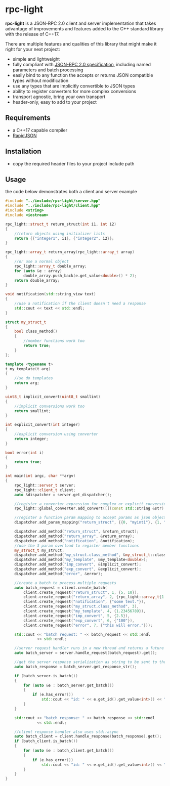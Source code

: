 # rpc-light

**rpc-light** is a JSON-RPC 2.0 client and server implementation that takes advantage of improvements and features added to the C++ standard library with the release of C++17.

There are multiple features and qualities of this library that might make it right for your next project:
* simple and lightweight
* fully compliant with [JSON-RPC 2.0 specification](https://www.jsonrpc.org/specification), including named parameters and batch processing
* easily bind to any function the accepts or returns JSON compatible types without modification
* use any types that are implicitly convertible to JSON types
* ability to register converters for more complex conversions
* transport agnostic, bring your own transport
* header-only, easy to add to your project
  
## Requirements
* a C++17 capable compiler
* [RapidJSON](https://github.com/Tencent/rapidjson/)

## Installation
* copy the required header files to your project include path

## Usage
the code below demonstrates both a client and server example
```C++
#include "../include/rpc-light/server.hpp"
#include "../include/rpc-light/client.hpp"
#include <string>
#include <iostream>

rpc_light::struct_t return_struct(int i1, int i2)
{
    //return objects using initializer lists
    return {{"integer1", i1}, {"integer2", i2}};
}

rpc_light::array_t return_array(rpc_light::array_t array)
{
    //or use a normal object
    rpc_light::array_t double_array;
    for (auto &e : array)
        double_array.push_back(e.get_value<double>() * 2);
    return double_array;
}

void notification(std::string_view text)
{
    //use a notification if the client doesn't need a response
    std::cout << text << std::endl;
}

struct my_struct_t
{
    bool class_method()
    {
        //member functions work too
        return true;
    }
};

template <typename t>
t my_template(t arg)
{
    //so do templates
    return arg;
}

uint8_t implicit_convert(uint8_t smallint)
{
    //implicit conversions work too
    return smallint;
}

int explicit_convert(int integer)
{
    //explicit conversion using converter
    return integer;
}

bool error(int i)
{
    return true;
}

int main(int argc, char **argv)
{
    rpc_light::server_t server;
    rpc_light::client_t client;
    auto &dispatcher = server.get_dispatcher();

    //register a converter expression for complex or explicit conversion, like string -> int conversion
    rpc_light::global_converter.add_convert([](const std::string &str) { return std::stoi(str); });

    //register a function param mapping to accept params as json objects. usage: {param index, param name}
    dispatcher.add_param_mapping("return_struct", {{0, "myint1"}, {1, "myint2"}});

    dispatcher.add_method("return_struct", &return_struct);
    dispatcher.add_method("return_array", &return_array);
    dispatcher.add_method("notification", &notification);
    //use the 3 param overload to register member functions
    my_struct_t my_struct;
    dispatcher.add_method("my_struct.class_method", &my_struct_t::class_method, my_struct);
    dispatcher.add_method("my_template", &my_template<double>);
    dispatcher.add_method("imp_convert", &implicit_convert);
    dispatcher.add_method("exp_convert", &explicit_convert);
    dispatcher.add_method("error", &error);

    //create a batch to process multiple requests
    auto batch_request = client.create_batch(
        client.create_request("return_struct", 1, {5, 10}),
        client.create_request("return_array", 2, {rpc_light::array_t{1.0, 2.0, 3.0}}),
        client.create_request("notification", {"some text."}),
        client.create_request("my_struct.class_method", 3),
        client.create_request("my_template", 4, {1.23456789}),
        client.create_request("imp_convert", 5, {2.5}),
        client.create_request("exp_convert", 6, {"100"}),
        client.create_request("error", 7, {"this will error."}));

    std::cout << "batch request: " << batch_request << std::endl
              << std::endl;

    //server request handler runs in a new thread and returns a future
    auto batch_server = server.handle_request(batch_request).get();

    //get the server response serialization as string to be sent to the client
    auto batch_response = batch_server.get_response_str();

    if (batch_server.is_batch())
    {
        for (auto &e : batch_server.get_batch())
        {
            if (e.has_error())
                std::cout << "id: " << e.get_id().get_value<int>() << ": server error: " << e.get_message() << " " << e.get_data().get_value<std::string>() << std::endl;
        }
    }

    std::cout << "batch response: " << batch_response << std::endl
              << std::endl;

    //client response handler also uses std::async
    auto batch_client = client.handle_response(batch_response).get();
    if (batch_client.is_batch())
    {
        for (auto &e : batch_client.get_batch())
        {
            if (e.has_error())
                std::cout << "id: " << e.get_id().get_value<int>() << ": client error: " << e.get_message() << " " << e.get_data().get_value<std::string>() << std::endl;
        }
    }
}